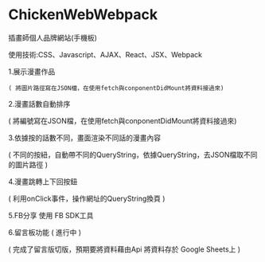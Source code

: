 # ChickenWebWebpack
插畫師個人品牌網站(手機板)  

使用技術:CSS、Javascript、AJAX、React、JSX、Webpack  

1.展示漫畫作品  

	( 將圖片路徑寫在JSON檔，在使用fetch與conponentDidMount將資料接過來)  

2.漫畫話數自動排序  

   ( 將編號寫在JSON檔，在使用fetch與conponentDidMount將資料接過來)  
   
3.依據按的話數不同，畫面渲染不同話的漫畫內容  

   ( 不同的按紐，自動帶不同的QueryString，依據QueryString，去JSON檔取不同的圖片路徑 )  
   
4.漫畫跳轉上下回按鈕  

   ( 利用onClick事件，操作網址的QueryString換頁 )  
   
5.FB分享 使用 FB SDK工具  

6.留言板功能  ( 進行中 )  

   ( 完成了留言版切版，預期要將資料藉由Api 將資料存於 Google Sheets上 )  
   
